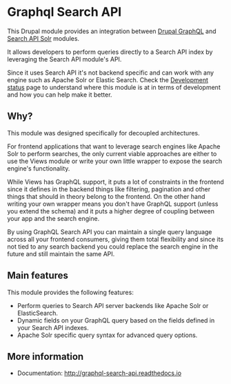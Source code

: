 # Graphql Search API

This Drupal module provides an integration between [Drupal GraphQL](https://github.com/drupal-graphql/graphql) and 
[Search API Solr](https://www.drupal.org/project/search_api_solr) modules.

It allows developers to perform queries directly to a Search API index by leveraging the Search API module's API.

Since it uses Search API it's not backend specific and can work with any engine such as Apache Solr or Elastic Search. 
Check the [Development status](http://graphql-search-api.readthedocs.io/en/latest/development-status/) page to understand where this module is at in terms of development 
and how you can help make it better.

## Why? 

This module was designed specifically for decoupled architectures.

For frontend applications that want to leverage search engines like Apache Solr to perform searches, the only current 
viable approaches are either to use the Views module or write your own little wrapper to expose the search engine's 
functionality.

While Views has GraphQL support, it puts a lot of constraints in the frontend since it defines in the backend things like 
filtering, pagination and other things that should in theory belong to the frontend. On the other hand writing your own 
wrapper means you don't have GraphQL support (unless you extend the schema) and it puts a higher degree of coupling 
between your app and the search engine.

By using GraphQL Search API you can maintain a single query language across all your frontend consumers, giving them 
total flexibility and since its not tied to any search backend you could replace the search engine in the future and 
still maintain the same API.

## Main features

This module provides the following features:

* Perform queries to Search API server backends like Apache Solr or ElasticSearch.
* Dynamic fields on your GraphQL query based on the fields defined in your Search API indexes.
* Apache Solr specific query syntax for advanced query options.

## More information

* Documentation: http://graphql-search-api.readthedocs.io
